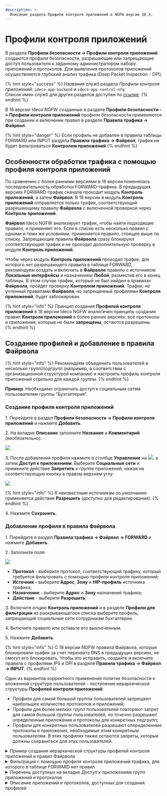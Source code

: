 ```yaml
---
description: >-
  Описание раздела Профили контроля приложений в NGFW версии 18.Х.
---
```


# Профили контроля приложений

В разделе **Профили безопасности -> Профили контроля приложений** создаются профили безопасности, разрешающие или запрещающие доступ пользователя к заданному администратором набору приложений и протоколов. Для выявления протоколов приложений осуществляется глубокий анализ трафика (Deep Packet Inspection - DPI).

{% hint style="success" %}
Названия служб раздела _Профили контроля приложений_: `ideco-app-backend` и `ideco-app-control-nfq`.\
Список имен служб для других разделов доступен по [ссылке](/settings/server-management/terminal/README.md).
{% endhint %}

В 18 версии Ideco NGFW созданные в разделе **Профили безопасности -> Профили контроля приложений** профили безопасности применяются при создании и включении правил в разделе **Правила трафика -> Файрвол**.

{% hint style="danger" %}
Если профиль не добавлен в правила таблицы FORWARD или INPUT раздела **Правила трафика -> Файрвол**, трафик не будет фильтроваться **Контролем приложений**
{% endhint %}

## Особенности обработки трафика с помощью профиля контроля приложений

По сравнению с более ранними версиями в 18 версии поменялась последовательность обработки FORWARD-трафика. В предыдущих версиях FORWARD-трафик сначала проходит модуль **Контроль приложений**, а затем **Файрвол**. В 18 версии в модуль **Контроль приложений** отправляется только трафик, соответствующий разрешающему правилу **Файрвола** с включенной проверкой через **Контроль приложений**.

**Файрвол** Ideco NGFW анализирует трафик, чтобы найти подходящее правило, и применяет его. Если в списке есть несколько правил с одними и теми же условиями, применяется правило, стоящее выше по списку. Запрещающие правила **Файрвола** сразу блокируют соответствующий трафик и не проходит дополнительную проверку в модуле **Контроль приложений**.

Чтобы через модуль **Контроль приложений** проходил трафик, для которого нет разрешающего правила в таблице FORWARD, рекомендуем создать и включить в **Файрволе** правило с источником **Локальные интерфейсы** и назначением **Любой**, разместив его в конец таблицы. В этом случае трафик, который не был найден в правилах **Файрвола**, пройдет проверку **Контролем приложений**. Трафик, не учтенный правилами **Файрвола**, но запрещенный профилями **Контроля приложений**, будет заблокирован.

{% hint style="info" %}
Принцип создания **Профилей контроля приложений** в 18 версии Ideco NGFW аналогичен принципу создания правил **Контроля приложений** в более ранних версиях: все протоколы и приложения, которые не были **запрещены**, остаются разрешены.  
{% endhint %}

## Создание профилей и добавление в правила **Файрвола**

{% hint style="info" %}
Рекомендуем объединить пользователей в несколько групп/подгрупп (например, в соответствии с организационной структурой компании) и настроить профиль контроля приложений отдельно для каждой группы.
{% endhint %}

**Пример**. Необходимо ограничить доступ к социальным сетям пользователям группы "Бухгалтерия".

### Создание профиля контроля приложений

1\. Перейдите в раздел **Профили безопасности -> Профили контроля приложений** и нажмите **Добавить**.

2\. На вкладке **Описание** заполните **Название** и **Комментарий** (необязательно):

![](/.gitbook/assets/application-control6.png)

3\. После добавления профиля нажмите в столбце **Управление** на ![](/.gitbook/assets/icon-edit.png), а затем **Доступ к приложениям**. Выберите **Социальные сети** и примените действие **Запретить** к группе приложений, нажав на соответствующую кнопку в правом верхнем углу:

![](/.gitbook/assets/application-control7.png)

{% hint style="info" %}
К неизвестным источникам по умолчанию применяется действие **Разрешить** (доступно для редактирования).
{% endhint %}

4\. Нажмите **Сохранить**.

### Добавление профиля в правила Файрвола

1\. Перейдите в раздел **Правила трафика -> Файрвол -> FORWARD** и нажмите **Добавить**.

2\. Заполните поля:

![](/.gitbook/assets/application-control8.png)

* **Протокол** - выберите протокол, соответствующий трафику, который требуется фильтровать с помощью профиля контроля приложений;
* **Источник** - выберите **Адрес**, **Зону** и **HIP-профиль** источника трафика;
* **Назначение** - выберите **Адрес** и **Зону** назначения трафика;
* **Действие** - выберите **Разрешить**;

3\. Включите опцию **Контроль приложений** и в разделе **Профили для фильтрации** из раскрывающегося списка выберите профиль, запрещающий социальные сети сотрудникам бухгалтерии.

4\. Включите правило или оставьте его выключенным.

5\. Нажмите **Добавить**.

{% hint style="info" %}
С 18 версии NGFW правила Файрвола, которые блокировали трафик за счет перехвата DNS в предыдущих версиях, не смогут его блокировать. Чтобы это исправить, создайте и включите правила с профилями IPS и DPI в разделе **Правила трафика -> Файрвол -> INPUT**.
{% endhint %}

Один из вариантов корректного применения политик безопасности к вложенной структуре пользователей - построение иерархической структуры **Профилей контроля приложений**: 

* Профили для самой большой группы пользователей запрещают наибольшее количество протоколов и приложений;
* Профили для более мелких групп пользователей повторяют запрет для самой большой группы пользователей, но точечно разрешают определенные приложения и протоколы для конкретных подгрупп;
* Профили для конкретных пользователей разрешают опеределенные протоколы и приложения, необходимые этим конкретным пользователям. В этих профилях также остаются запреты, которые должны сохраниться для этих пользователей.

<details>
<summary> Пример создания иерархической структуры профилей контроля приложений и правил Файрвола</summary>

**Пример**. Необходимо настроить профили контроля приложений в соответствии с требованиями:
* Всем пользователям запрещены компьютерные игры, контент для взрослых, майнинг и криптовалюты;
* Доступ к социальным сетям разрешен только Отделу продвижения;
* Доступ к стриминговым сервисам разрешен только Отделу маркетинга;
* Доступ к музыкальным приложениям разрешен только Федору Федорову из Отдела маркетинга.

В описанном примере Федор Федоров - сотрудник Отдела маркетинга, а Отдел маркетинга - структурное поздразделение Отдела продвижения:

![](/.gitbook/assets/application-control10.png)

1\. Создайте профиль, запрещающий доступ к социальным сетям, стриминговым сервисам, музыкальным приложениям, компьютерным играм, контенту для взрослых, майнингу и криптовалютам. Для этого перейдите в раздел **Профили безопасности -> Профили контроля приложений**, нажмите **Добавить** и введите название профиля:

![](/.gitbook/assets/application-control11.png)

2\. После добавления профиля нажмите в столбце **Управление** на ![](/.gitbook/assets/icon-edit.png), а затем **Доступ к приложениям**. Выберите группы приложений, которые необходимо запретить (перечислены в пункте 1), установите настройку **Запретить** и нажмите **Применить** в правом верхнем углу. После применения действия нажмите **Сохранить** в левом нижнем углу:

![](/.gitbook/assets/application-control12.png)

3\. Создайте профиль для Отдела продвижения, разрешающий доступ к социальным сетям. Для этого клонируйте созданный профиль, нажав на ![](/.gitbook/assets/icon-copy.png) в столбце **Управление**.

4\. Отредактируйте клонированный профиль: поменяйте название (например, на **Для Отдела продвижения**) и настройки доступа к приложениям (разрешите доступ к социальным сетям).

5\. Аналогично создайте профиль для Отдела маркетинга, разрешающий доступ к стриминговым сервисам. Для этого клонируйте профиль **Для Отдела продвижения**, введите название (например, **Для Отдела маркетинга**) и разрешите в нем доступ к стриминговым сервисам.

6\. Создайте профиль для Федора Федорова, разрешающий доступ к музыкальным сервисам. Для этого клонируйте профиль **Для Отдела маркетинга** и установите необходимые настройки.

В итоге должен получиться набор профилей, учитывающий настройки, описанные в примере:

![](/.gitbook/assets/application-control14.png)

Теперь необходимо создать и включить правила в **Файрволе**, чтобы применить настройки для конкретных групп пользователей и установить приоритет прохождения трафика.

7\. Перейдите в раздел **Правила трафика -> Файрвол -> FORWARD** и нажмите **Добавить**.

8\. Заполните поля:

![](/.gitbook/assets/application-control15.png)

* В поле **Адрес** раздела **Источник** выберите группу **Все**;
* Выберите действие **Разрешить**;
* В профилях фильтрации трафика включите опцию **Контроль приложений** и выберите профиль **Запрет приложений**;
* Включите правило.

9\. Нажмите **Добавить**.

10\. Аналогично создайте правила для каждого профиля. При создании правила **Файрвола** укажите соответствующий профилю адрес источника. Например, при создании правила с профилем фильтрации **Для Отдела маркетинга** выберите в поле **Адрес** раздела **Источник** группу **Отдел маркетинга**:

![](/.gitbook/assets/application-control16.png)

11\. Чтобы трафик проходил в соответствии с условиями примера, установите в **Файрволе** следующую последовательность правил:

![](/.gitbook/assets/application-control18.png)

Чем выше в таблице стоит правило, тем выше его приоритет. Разрешающее правило для сотрудника не сработает, если выше в таблице **Файрвола** находится правило, запрещающее трафик для отдела, в котором работает этот сотрудник.

</details>

<details>
<summary>Фильтрация с помощью профиля контроля приложений трафика, для которого в таблице FORWARD нет правил</summary>

Сначала создайте профиль контроля приложений, соответствующий нужным правилам. Для этого:

1\. Перейдите в раздел **Профили безопасности -> Профили контроля приложений** и нажмите **Добавить**.

2\. Введите **Название** профиля и **Комментарий**.

3\. После добавления профиля нажмите в столбце **Управление** на ![](/.gitbook/assets/icon-edit.png), а затем **Доступ к приложениям**. Выберите протоколы или группы протоколов и действия (**Запретить** или **Разрешить**), которые будут к ним применяться.

4\. Нажмите **Сохранить**.

Теперь необходимо создать правило **Файрвола** с созданным профилем контроля приложений. Для этого:

1\. Перейдите в раздел **Правила трафика -> Файрвол -> FORWARD** и нажмите **Добавить**.

2\. Заполните поля:

![](/.gitbook/assets/firewall40.png)

* **Протокол** - выберите **Любой**;
* **Источник**:
  * **Зона источника** - выберите **Локальные интерфейсы**;
  * При необходимости укажите **Адрес** и **HIP-профиль** источника трафика.  
* **Назначение**:
  * **Зона назначения** - выберите **Любой**;
  * При необходимости укажите **Адрес** назначения трафика;
* **Действие** - выберите **Разрешить**.

3\. Включите опцию **Контроль приложений** и из раскрывающегося списка выберите созданный ранее профиль.

4\. Включите правило.

5\. Нажмите **Добавить**.

6\. Поместите правило в конец таблицы **Файрвола**. Если в таблице есть правило, запрещающее все, поместите правило с **Профилем контроля приложений** над ним.

</details>

<details>

<summary>Перечень доступных на вкладке Доступ к приложениям групп приложений и протоколов</summary>

* Стриминговые сервисы

* Веб-ресурсы

* Компьютерные игры

* Видео-контент

* Реклама

* Контент для взрослых

* Передача данных

* Облачные сервисы

* Виртуальные ассистенты

* RPC

* IoT-Scada

* Удаленный доступ

* Обновления ПО

* Сети

* Социальные сети

* Криптовалюты

* Обмен файлами

* Системные

* Базы данных

* VoIP

* VPN

* Кибербезопасность

* Музыка

* Командная работа

* Магазины

* Чаты и мессенджеры

* Почта

* Медиа-контент

* Майнинг

</details>

<details>

<summary>Описание приложений и протоколов, доступных для создания профилей</summary>

**1kxun** \
Китайский видеосервис. На нем представлены различные анимационные фильмы, телевидение, спорт и кино.

**ADS_Analytic_Track** \
Отслеживание и аналитика рекламы (mobile marketing analytics and attribution platform).

**AFP** \
Протокол представительского и прикладного уровней сетевой модели OSI, предоставляющий доступ к файлам в MacOS X.

**AJP** \
Протокол, который может проводить входящие запросы с веб-сервера до сервера приложений.

**AMQP** \
Открытый протокол прикладного уровня для передачи сообщений между компонентами системы.

**ANSI_C1222** \
Протокол прикладного уровня, предназначенный для использования в сетях электросчетчиков Smart Grid.

**AVAST** \
Семейство антивирусных программ, разработанных компанией Avast для операционных систем Windows, MacOS, Android и iOS.

**AVASTSecureDNS** \
Сервис защищенных DNS-серверов от компании Avast.

**AccuWeather** \
Частная американская медиа-компания, предоставляющая коммерческие услуги по прогнозированию погоды по всему миру.

**Activision** \
Американская компания по изданию и разработке компьютерных игр, разработчик Call of Duty.

**AdobeConnect** \
Платформа веб-конференций, которая позволяет пользователям проводить онлайн-встречи, вебинары.

**AliCloud** \
Компания, предоставляющая ресурсы для облачных вычислений, дочерняя компания Alibaba Group.

**Alibaba** \
Китайская публичная компания, работающая в сфере интернет-коммерции, владелец веб-порталов Taobao.com, Tmall, Alibaba.com и ряда других.

**Amazon** \
Американская компания-разработчик платформ электронной коммерции и публично-облачных вычислений.

**AmazonAWS** \
Коммерческое публичное облако, поддерживаемое и развиваемое компанией Amazon.

**AmazonAlexa** \
Облачная голосовая служба Amazon.

**AmazonVideo** \
Cтриминговый сервис компании Amazon.

**AmongUs** \
Многопользовательская компьютерная игра.

**AnyDesk** \
Приложение для удаленного рабочего стола, распространяемое AnyDesk Software GmbH.

**Apple** \
Компания-производитель смартфонов и компьютерной техники.

**ApplePush** \
Cервис, созданный Apple для отправки уведомлений от сторонних приложений на устройства Apple.

**AppleSiri** \
Облачный персональный помощник и вопросно-ответная система компании Apple.

**AppleStore** \
Онлайн-магазин техники Apple и аксесуаров к ней.

**AppleTVPlus** \
Американский стриминговый сервис, принадлежащий и управляемый компанией Apple.

**AppleiCloud** \
Облачное хранилище от компании Apple, которое предоставляет пользователям доступ к их музыке, фотографиям, документам и другим файлам с любого устройства.

**AppleiTunes** \
Медиаплеер для организации и воспроизведения музыки и фильмов, разработанный компанией Apple и бесплатно распространявшийся для платформ MacOS и Windows.

**Armagetron** \
Свободная компьютерная игра для операционных систем Linux, Windows, MacOS, FreeBSD и AmigaOS 4.

**Azure** \
Облачная платформа компании Microsoft. Предоставляет возможность разработки, выполнения приложений и хранения данных на серверах, расположенных в распределенных дата-центрах.

**BACnet** \
Сетевой протокол, применяемый в системах автоматизации зданий и сетях управления.

**BFCP** \
Протокол предназначен для обмена презентациями и демонстрации рабочего стола в рамках видеоконференции.

**BFD** \
Протокол обнаружения двунаправленной пересылки, который используется для обнаружения неисправностей между двумя маршрутизаторами или коммутаторами.

**BGP** \
Протокол динамической маршрутизации.

**BITCOIN** \
Криптовалюта, использующая децентрализованную систему для записи транзакций в блокчейне.

**BJNP** \
Протокол обнаружения служб локальной сети, используемый принтерами и сканерами Canon. Компьютерные системы используют этот протокол для автоматического обнаружения устройств Canon в сети.

**Badoo** \
Приложение для онлайн-знакомств.

**BeckhoffADS** \
Открытый протокол обмена данными ADS на базе TCP/IP для общения с контроллером, разработанный BECKHOFF.

**BitTorrent** \
Пиринговый протокол для кооперативного обмена файлами через интернет.

**Bloomberg** \
Американская компания, информационное агентство, один из двух ведущих американских поставщиков финансовой информации для профессиональных участников финансовых рынков.

**Bluesky** \
Bluesky Socialg представляет собой децентрализованную социальную платформу для микроблогов.

**CAPWAP** \
Cетевой протокол с возможностью взаимодействия, который позволяет центральному контроллеру доступа к беспроводной локальной сети управлять набором беспроводных оконечных точек.

**CHECKMK** \
Протокол используется для мониторинга серверных и контейнерных систем в ИТ-инфраструктуре.

**CIP** \
Информационно-управляющий протокол, который обеспечивает обмен сообщениями ввода/вывода в реальном времени и прямой обмен информационными сообщениями.

**CNN** \
Американский круглосуточный кабельный телеканал новостей.

**COAP** \
Протокол для взаимодействия простых устройств, например, датчиков малой мощности, выключателей, клапанов, которые управляются или контролируются удаленно через интернет.

**CPHA** \
Алгоритм хеширования, который может использоваться для безопасного хранения паролей в PTC.

**Cachefly** \
Поставщик сети доставки контента.

**Cassandra** \
Распределенная система управления базами данных, относящаяся к классу NoSQL-систем и рассчитанная на создание масштабируемых хранилищ данных, представленных в виде хеша.

**Ceph** \
Свободная программная объектная сеть хранения, обеспечивающая как файловый, так и блочный интерфейсы доступа.
**CiscoSkinny** \
Корпоративный (проприетарный) VoIP-протокол для управления взаимодействием между оконечными телефонными устройствами и сервером телефонной системы (IP-АТС).

**CiscoVPN** \
Протокол VPN, разработанный компанией Cisco Systems.

**Citrix** \
Программа, предоставляющая доступ к приложениям и рабочим столам с удаленного клиентского устройства с помощью ресурсов Citrix Virtual Apps and Desktops и Citrix DaaS.

**Cloudflare** \
Американская компания, предоставляющая услуги CDN, защиту от DDoS-атак, безопасный доступ к ресурсам и серверы DNS.

**CloudflareWarp** \
Бесплатный VPN от CloudFlare, который проксирует все сетевые запросы в системе (включая обновления Windows и др. ПО, трафик многопользовательских игр, торренты).

**CoD_Mobile** \
Бесплатный шутер для устройств iOS и Android.

**Controller_Area_Network** \
Стандарт протокола связи, используемый для обмена данными между устройствами в автомобильной промышленности и других промышленных приложениях.

**Corba** \
Технологический стандарт написания распределенных приложений, продвигаемый консорциумом OMG, и соответствующая ему информационная технология.

**Crashlytics** \
Инструмент отчетности о сбоях, который помогает выявлять ошибки.

**Crossfire** \
Южнокорейский тактический сетевой шутер от первого лица, разработанный компанией SmileGate.

**CryNetwork** \
Составной модуль для создания многопользовательских игр.

**Cybersec** \
Компании сферы кибербезопасности: checkpoint.com norton.com, kaspersky.com, fortinet.com.

**DCERPC** \
Система удаленного вызова процедур, разработанная для Distributed Computing Environment.

**DHCP** \
Протокол, позволяющий сетевым устройствам автоматически получать IP-адрес и другие параметры, необходимые для работы в сети.

**DHCPV6** \
Протокол динамического конфигурирования хостов для межсетевого протокола версии 6.

**DLEP** \
Протокол маршрутизации с учетом радиосвязи (RAR).

**DNP3** \
Протокол передачи данных, используемый для связи между компонентами АСУ ТП.

**DNS** \
Протокол, используемый для получения IP адреса хоста по его доменному имени.

**DNScrypt** \
Протокол шифрования DNS-трафика.

**DRDA** \
Набор протоколов, обеспечивающих возможность связи между программами и системами баз данных на разных платформах и позволяющих распределять реляционные данные по нескольким платформам.

**DTLS** \
Протокол передачи данных, обеспечивающий защищенность соединений для протоколов, использующих датаграммы.

**Dailymotion** \
Французский видеохостинг.

**DataSaver** \
Функция для Chrome, которая позволяет значительно сократить использование мобильных данных.

**Dazn** \
Спортивный стриминговый сервис.

**Deezer** \
Французский интернет-сервис потоковой передачи музыки.

**Diameter** \
Cеансовый протокол, созданный, отчасти, для преодоления некоторых ограничений протокола RADIUS.

**DirecTV** \
Компания прямого теле-радиовещания в США, сигналы цифрового спутникового телевидения и радио передаются на территорию США и Латинской Америки.

**Discord** \
Кроссплатформенная проприетарная система мгновенного обмена сообщениями с поддержкой VoIP и видеоконференций, предназначенная для использования различными сообществами по интересам.

**DisneyPlus** \
Американский сервис потокового вещания типа OTT на основе подписки.

**DoH_DoT** \
Протокол защиты DNS-трафика (запросов и ответов) от перехвата и подмены. В том числе включает в себя обычные DNS-запросы адресов DoT/DoH-серверов.

**Dofus** \
Массовая многопользовательская ролевая онлайн-игра (MMORPG), использующая Flash-графику и фэнтезийный сеттинг.

**Dota2** \
Многопользовательская командная компьютерная игра в жанре MOBA, разработанная и изданная корпорацией Valve.

**Dropbox** \
Файловый хостинг компании Dropbox Inc., включающий персональное облачное хранилище, синхронизацию файлов и программу-клиент.

**EAQ** \
Entitade Aferidora da Qualidade de Banda Larga - эксцентричный протокол VoIP/конференц-связи, который редко встречается в реальной жизни.

**EGP** \
Устаревший протокол обмена информации между маршрутизаторами нескольких автономных систем.

**ETHEREUM** \
Криптовалюта и платформа для создания децентрализованных онлайн-сервисов на базе блокчейна.

**Edgecast** \
Децентрализованное приложение для потоковой передачи видео, построенное на собственной технологии блокчейн THETA со смарт-контрактами.

**Elasticsearch** \
Тиражируемая программная поисковая система.

**ElectronicArts** \
Американская публичная транснациональная корпорация, занимающаяся распространением и изданием компьютерных игр (FIFA, Battlefield).

**EpicGames** \
Американская компания, занимающаяся разработкой компьютерных игр и программного обеспечения, в частности - Fortnite.

**Ether-S-Bus** \
Промышленный протокол управления, используемый компанией SAIA Burgess.

**EtherSIO** \
Протокол используется для передачи данных между программируемыми логическими контроллерами и удаленными устройствами ввода/вывода производства компании Saia-Burgess Controls Ltd.
**EthernetGlobalData** \
Протокол связи, разработанный GE Fanuc Automation для обмена данными в реальном времени между устройствами автоматизации и системами управления с использованием стандартной технологии Ethernet.

**EthernetIP** \
Промышленный сетевой стандарт, который поддерживает неявный обмен сообщениями (обмен сообщениями ввода/вывода в реальном времени), явный обмен (обмен сообщениями) или оба и использует широко распространенные коммерческие чипы связи Ethernet и физические носители.

**FINS** \
Открытый протокол связи поддерживаемый большинством контроллеров и сетей разработки компании Omron.

**FIX** \
Протокол передачи данных, являющийся международным стандартом для обмена данными между участниками биржевых торгов в режиме реального времени.

**FLUTE** \
Доставка файлов по однонаправленному транспорту.

**FTPS** \
Расширение широко используемого протокола передачи файлов FTP, которое добавляет поддержку для криптографических протоколов уровней транспортной безопасности и защищенных сокетов.

**FTP_CONTROL** \
Протокол, предназначенный для передачи файлов в компьютерных сетях.

**FTP_DATA** \
Протокол доступа, предназначенный для удаленной передачи файлов в компьютерных сетях.

**Facebook** \
Крупнейшая социальная сеть в мире, которой владеет компания Meta Platforms.

**FacebookMessenger** \
Приложение для обмена мгновенными сообщениями и видео, созданное Meta.

**FacebookVoip** \
Голосовые и видеозвонки в FaceBook.

**FastCGI** \
Клиент-серверный протокол взаимодействия веб-сервера и приложения, дальнейшее развитие технологии CGI.

**FbookReelStory** \
Короткие видеоролики на Facebook.

**FortiClient** \
Комплексное решение безопасности, предназначенное для защиты компьютеров и ноутбуков. Также имеет версии для планшетов и мобильных устройств под управлением Android и Apple iOS.

**Fuze** \
Файловая система в пользовательском пространстве для Unix-подобных операционных систем, позволяющая непривилегированным пользователям создавать собственные файловые системы без редактирования кода ядра.

**GRE** \
Протокол туннелирования сетевых пакетов, разработанный компанией Cisco Systems.

**GTP** \
Протокол туннелирования GPRS.

**GTP_C** \
Группа протоколов соединения на основе IP, используемая в сетях GSM, UMTS и LTE.

**GTP_PRIME** \
Группа протоколов связи на основе IP, используемых для передачи услуг пакетной радиосвязи общего пользования (GPRS) в сетях GSM, UMTS, LTE.

**GTP_U** \
Протокол используется для транспортировки пользовательских данных между пакетной сетью и радиосетью.

**GaijinEntertainment** \
Частная компания, разработчик и издатель компьютерных игр, в частности - War Thunder.

**GeForceNow** \
Облачный игровой сервис компании Nvidia.

**Gearman** \
Платформа приложений с открытым исходным кодом, предназначенная для распределения соответствующих компьютерных задач на несколько компьютеров.

**GenshinImpact** \
Компьютерная игра в жанре action-adventure с открытым миром и элементами RPG, разработанная китайской компанией miHoYo Limited.

**Git** \
Распределенная система управления версиями.

**GitHub** \
Крупнейший веб-сервис для хостинга IT-проектов и их совместной разработки.

**GitLab** \
Веб-инструмент жизненного цикла DevOps с открытым исходным кодом, представляющий систему управления репозиториями кода для Git с собственной вики, системой отслеживания ошибок, CI/CD пайплайном и другими функциями.

**GMail** \
Бесплатная почтовая служба от компании Google. Предоставляет доступ к почтовым ящикам через веб-интерфейс и по протоколам POP3, SMTP и IMAP, а также в приложении Gmail на Android.

**Gnutella** \
Протокол для распределенного обмена файлами, в основном, музыкальными.

**GoTo** \
Американская компания, предоставляющая услуги телефонных систем для бизнеса, контакт-центров и продукты для ИТ-поддержки.

**Google** \
Американская технологическая компания, которая специализируется на поисковых технологиях, искусственном интеллекте, онлайн-рекламе, программном обеспечении, бытовой электронике.

**GoogleCall** \
Аудио- и видеозвонки, совершаемые с помощью (любых) приложений Google (например, Google Meet).

**GoogleChat** \
Коммуникационный сервис, разработанный компанией Google.

**GoogleClassroom** \
Облачная платформа для организации образовательного процесса.

**GoogleCloud** \
Предоставляемый компанией Google набор облачных служб, которые выполняются на той же самой инфраструктуре, которую Google использует для своих продуктов, предназначенных для конечных потребителей.

**GoogleDocs** \
Текстовый онлайн-процессор, входящий в состав бесплатного веб-пакета редакторов GoogleDocs.

**GoogleDrive** \
Сервис хранения, редактирования и синхронизации файлов, разработанный компанией Google. Его функции включают хранение файлов в интернете, общий доступ к ним и совместное редактирование.

**GoogleMaps** \
Набор приложений, построенных на основе бесплатного картографического сервиса и технологии, предоставляемых компанией Google.

**GoogleMeet** \
Сервис видео-телефонной связи и видеоконференций, разработанный компанией Google.

**GoogleServices** \
Набор приложений и API, которые реализуют дополнительные возможности на устройствах Android. Сервисы Google для мобильных устройств включают основные приложения: Google Play, Gmail, Google Map, YouTube и Chrome.

**Guildwars** \
Фэнтезийная массовая многопользовательская ролевая онлайн-игра, разработанная компанией ArenaNet и выпущенная компанией NCsoft в 2005 году.

**H323** \
Набор стандартов для передачи мультимедиа-данных по сетям с пакетной передачей.

**HAProxy** \
Программное обеспечение для балансировки нагрузки для TCP и HTTP-приложений посредством распределения входящих запросов на несколько обслуживающих серверов.

**HART-IP** \
Адресуемый по магистрали удаленный преобразователь по IP, в основном используется для обмена данными в качестве стандартного глобального протокола между интеллектуальными устройствами и системой управления и некоторой интеллектуальной системой.

**HBO** \
Американский телеканал, принадлежащий компании WarnerMedia.

**HL7** \
Стандарт обмена, управления и интеграции электронной медицинской информации.

**HP_VIRTGRP** \
Протокол HP Virtual Machine Group Management - часть пакета виртуализации, используемого в серверных средах HP.

**HSRP** \
Протокол маршрутизации семейства FHRP (англ. First-hop redundancy protocols), разработанный компанией Cisco и стандартизованный в RFC 2281.

**HTTP** \
Протокол для получения с серверов гипертекстовых документов в формате HTML.

**HTTP2** \
Вторая крупная версия сетевого протокола HTTP, используемая для доступа к World Wide Web.

**HTTP_Connect** \
Метод HTTP, который запускает двустороннюю связь с запрошенным ресурсом. Метод можно использовать для открытия туннеля.

**HTTP_Proxy** \
Тип прокси-сервера, который действует как сервер-посредник между клиентом и веб-сервером.

**HalfLife2** \
Компьютерная игра, научно-фантастический шутер от первого лица.

**Heroes_of_the_Storm** \
Онлайн-игра, разработанная Blizzard Entertainment для Microsoft Windows и MacOS.

**HiSLIP** \
Коммуникационный протокол для измерительного и тестового оборудования с использованием технологии VISA.

**HotspotShield** \
Условно-бесплатное программное обеспечение для организации виртуальной частной сети, обеспечивающей безопасную передачу данных по шифрованному соединению, защищенному от прослушивания.

**Huawei** \
Трафик устройств Huawei.

**HuaweiCloud** \
Мобильное облако Huawei.

**Hulu** \
Cтриминговый сервис по подписке, принадлежащий The Walt Disney Company.

**IAX** \
Протокол обмена VoIP-данными между IP-АТС Asterisk и другим аналогичным софтсвичом или VoIP-телефоном.

**ICMP** \
Протокол третьего уровня модели OSI, который используется для диагностики проблем со связностью в сети.

**ICMPV6** \
Протокол управляющих сообщений для межсетевого протокола версии 6.

**IEC60870** \
Набор протоколов для контроля и управления с использованием постоянного соединения.

**IEC62056** \
Набор стандартов Международной электротехнической комиссии для обмена данными учета электроэнергии.

**IEEE-C37118** \
Потоковый протокол для обмена и передачи данных синхрофазоров (или PMU), которые фиксируют устойчивое состояние или динамический отклик энергосистемы. Обеспечивает высокоскоростную передачу большого количества данных в режиме реального времени.

**IFLIX** \
Малайзийский бесплатный видеосервис.

**IGMP** \
Протокол управления групповой передачей данных в сетях, основанных на протоколе IP. Используется маршрутизаторами и IP-узлами для организации сетевых устройств в группы.

**IMAP** \
Протокол для доступа к электронной почте.

**IMAPS** \
Протокол для осуществления доступа к электронной почте, включающий в себя обязательное шифрование.

**IMO** \
Веб-сервис и кроссплатформенное приложение для мгновенного обмена сообщениями и VoIP-звонков.

**IPP** \
Протокол, используемый для передачи документов на печать.

**IPSec** \
Набор протоколов для обеспечения защиты данных, передаваемых по межсетевому протоколу IP.

**IP_PIM** \
Семейство многоадресных протоколов маршрутизации для IP сетей, созданное для решения проблем групповой маршрутизации.

**IP_in_IP** \
Протокол IP-туннелирования, который инкапсулирует один IP-пакет в другой IP-пакет.

**IRC** \
Протокол прикладного уровня для обмена сообщениями в режиме реального времени.

**ISO9506-1-MMS** \
Протокол передачи данных реального времени и команд диспетчерского управления между сетевыми устройствами и/или программными приложениями.

**IceCast** \
Протокол для организации потокового цифрового аудиовещания и видеовещания.

**Instagram** \
Американская социальная сеть для обмена фотографиями и видео.

**JRMI** \
Протокол удаленного вызова методов Java.

**JSON-RPC** \
Протокол удаленного вызова процедур, использующий JSON для кодирования сообщений.

**Jabber** \
Протокол, основанный на XML, свободный для использования протокол для мгновенного обмена сообщениями и информацией о присутствии в режиме, близком к режиму реального времени.

**KCP** \
Протокол связи, который максимально использует полосу пропускания для надежной связи с низкой задержкой.

**KNXnet_IP** \
Протокол автоматизации зданий, который обеспечивает обмен данными и управляющей информацией через IP-сети, расширяя стандарт KNX для автоматизации дома и зданий.

**Kafka** \
Распределенный программный брокер сообщений с открытым исходным кодом.

**KakaoTalk** \
Бесплатное мобильное приложение для мгновенного обмена сообщениями для смартфонов.

**KakaoTalk_Voice** \
Популярный в Южной Корее мессенджер, который поддерживает мгновенную передачу сообщений, позволяет отправлять файлы, а также совершать аудиозвонки и видеозвонки.

**Kerberos** \
Протокол аутентификации, который предлагает механизм взаимной аутентификации клиента и сервера перед установлением связи между ними.

**Kismet** \
Сетевой детектор, анализатор пакетов и система обнаружения вторжений для беспроводных локальных сетей стандарта 802.11.

**LDAP** \
Протокол для доступа к службе каталогов X.500.

**LDP** \
Протокол маршрутизации, используемый для установления и поддержания путей с коммутацией меток в сети с многопротокольной коммутацией меток (MPLS).

**LISP** \
Протокол маршрутизации, построенный на идее разделения топологического расположения точки присоединения к сети и идентификации узла.

**LLMNR** \
Протокол, основанный на формате пакета данных DNS, который позволяет компьютерам выполнять разрешение имен хостов в локальной сети.

**LastFM** \
Сервис для прослушивания музыки онлайн.

**Likee** \
Социальная сеть, пользователи которой могут создавать и распространять короткие музыкальные видео.

**Line** \
Приложение для смартфонов и ПК, средство моментального обмена сообщениями.

**LineCall** \
Система звонков/видеоконференций, используемая в популярном мобильном приложении для обмена сообщениями LINE.

**Linkedin** \
Американская социальная сеть для поиска и установления деловых контактов.

**Livestream** \
Платная стриминговая платформа, которая позволяет клиентам загружать живое видео со своих мобильных устройств и компьютерных камер через интернет.

**LoLWildRift** \
League of Legends: Wild Rift — мобильная игра в жанре MOBA.

**LotusNotes** \
Программный продукт, платформа для автоматизации совместной деятельности рабочих групп, содержащий в себе средства электронной почты, персональных и групповых электронных календарей, службы мгновенных сообщений и среду исполнения приложений делового взаимодействия.

**MDNS** \
Многоадресный протокол DNS, используемый для преобразования имени хостов в IP-адреса в небольших сетях, не включающих локальный сервер имен.

**MGCP** \
Протокол управления медиашлюзами.

**MPEG_TS** \
Протокол для передачи аудиоданных и видеоданных, описанных в MPEG2.

**MQTT** \
Упрощенный сетевой протокол, работающий поверх, ориентированный на обмен сообщениями между устройствами по принципу "издатель - подписчик".

**MS-RPCH** \
Microsoft RPC-over-HTTP (RPC через HTTP) позволяет клиентам RPC подключаться через интернет к программам сервера RPC и выполнять удаленные вызовы процедур.

**MS_OneDrive** \
Облачное хранилище компании Microsoft. Является частью спектра онлайновых услуг Windows Live.

**MapleStory** \
Бесплатная многопользовательская ролевая онлайн-игра, разработанная южнокорейской компанией Wizet.

**Mastodon** \
Бесплатное программное обеспечение с открытым исходным кодом для запуска самостоятельных служб социальных сетей. Он имеет функции микроблогов, аналогичные Twitter.

**Megaco** \
Протокол для управления функциями шлюза на границе пакетной сети.

**Memcached** \
Протокол кэширования, используемый для ускорения динамических веб-приложений путем кэширования данных в памяти.

**MerakiCloud** \
Сервис компании Cisco, предоставляющий доступ к облачным технологиям.

**Microsoft** \
Американская корпорация-разработчик в сфере проприетарного программного обеспечения для различного рода вычислительной техники: персональных компьютеров, игровых приставок, КПК, мобильных телефонов и прочего.

**Microsoft365** \
Набор веб-сервисов на основе платформы Microsoft Office, электронная почта, функции для общения и управления документами, которые распространяются на основе подписки по схеме программное обеспечение как услуга.

**Mining** \
Протоколы, использующиеся программами-майнерами.

**Modbus** \
Протокол, основанный на архитектуре ведущий - ведомый, применяется в промышленности для организации связи между электронными устройствами.

**Monero** \
Криптовалюта на основе протокола CryptoNote, ориентированная на повышенную конфиденциальность транзакций.

**MongoDB** \
Протокол, используемый для взаимодействия клиентов и серверов MongoDB.

**MpegDash** \
Протокол потоковой передачи данных, предоставляющий возможность доставки потокового мультимедиа-контента через интернет по протоколу HTTP.

**MsSQL-TDS** \
Протокол прикладного уровня, используемый для передачи данных между сервером базы данных и клиентом.

**Mullvad** \
Сервис по поставке услуг виртуальной частной сети (VPN) с открытым исходным кодом, работает с использованием протоколов WireGuard и OpenVPN.

**Mumble** \
Свободное кроссплатформенное VoIP-приложение с открытым кодом, включающее особую технологию «позиционирования звука», как основную отличительную особенность.

**Munin** \
Бесплатное программное приложение для мониторинга компьютерных систем, сети и инфраструктуры с открытым исходным кодом.

**MySQL** \
Протокол, используемый для взаимодействия клиентов и серверов MySQL.

**NAT-PMP** \
Сетевой протокол для автоматической установки параметров преобразования сетевых адресов и конфигураций переадресации портов без участия пользователя.

**NFS** \
Протокол сетевого доступа к файловым системам.

**NOE** \
New Office Environment - протокол VoIP, используемый совместимыми телефонными системами Alcatel-Lucent.

**NTP** \
Протокол для синхронизации внутренних часов компьютера.

**Nats** \
Система обмена сообщениями с открытым исходным кодом.

**NestLogSink** \
Система логирования для домашней системы пожарной безопасности от Google.

**NetBIOS** \
Протокол, используемый для обнаружения компьютеров в сети.

**NetEaseGames** \
Трафик различных игр NetEase.

**NetFlow** \
Протокол, предназначенный для учета сетевого трафика, разработанный компанией Cisco Systems.

**Netflix** \
Cтриминговый сервис фильмов и сериалов.

**Nintendo** \
Японская компания, специализирующаяся на создании видеоигр и игровых систем.

**NoMachine** \
Проект итальянской компании Medialogic S.p.A. для дистанционной работы.

**Ntop** \
Программное обеспечение, которое исследует компьютерную сеть.

**Nvidia** \
Американская технологическая компания, разработчик графических процессоров и систем на чипе (SoC).

**OCS** \
Спецификация программных интерфейсов класса REST для интеграции социальных интернет-коммуникаций в среды рабочего стола.

**OCSP** \
Протокол, используемый для получения статуса отзыва цифрового сертификата X.509.

**OICQ** \
Распространенный в Китае сервис мгновенного обмена сообщениями.

**OPC-UA** \
Программный интерфейс для промышленного протокола связи и модели данных. Используется для связи между конечными устройствами различных производителей по принципу клиент/сервер.

**OSPF** \
Протокол динамической маршрутизации, основанный на технологии отслеживания состояния канала.

**Ookla** \
Американская компания, которая владеет сервисом по измерению скорости интернета Speedtest.

**OpenDNS** \
Протокол, предоставляющий общедоступные DNS-серверы.

**OpenFlow** \
Протокол управления процессом обработки данных, передающихся по сети маршрутизаторами и коммутаторами.

**OpenVPN** \
Протокол VPN c открытым исходным кодом.

**OperaVPN** \
VPN-клиент, встроенный в браузер Opera.

**Oracle** \
Американская компания, специализируется на выпуске систем управления базами данных, связующего программного обеспечения, бизнес-приложений.

**Outlook** \
Персональный информационный менеджер с функциями почтового клиента, входящий в пакет офисных программ Microsoft Office.

**PFCP** \
Протокол, используемый для связи между функциями управления (CP) и пользователя (UP) в сетях 4G и 5G.

**PGM** \
Протокол надежной многоадресной передачи данных.

**POP3** \
Протокол, используемый клиентами электронной почты для получения почты с удаленного сервера по TСP.

**POPS** \
Протокол, используемый клиентами электронной почты для получения почты с удаленного сервера по TCP, включающий в себя обязательное шифрование.

**PPTP** \
Туннельный протокол типа точка-точка, позволяющий компьютеру устанавливать защищенное соединение с сервером за счет создания специального туннеля в стандартной, незащищенной сети.

**PROFINET_IO** \
Протокол для связи реального времени (RT) и изохронного реального времени (IRT) с децентрализованной периферией.

**PTPv2** \
Протокол синхронизации для промышленных сетей.

**Pandora** \
Тип цифровой криптовалюты.

**Pastebin** \
Веб-приложение, которое позволяет загружать отрывки текста, обычно фрагменты исходного кода, для возможности просмотра окружающими.

**PathofExile** \
Бесплатная онлайн-ролевая игра в жанре экшн.

**Pinterest** \
Социальный интернет-сервис, фотохостинг, позволяющий пользователям добавлять в режиме онлайн-изображения.

**PlayStore** \
Онлайн-магазин приложений для Android.

**Playstation** \
Игровая приставка пятого поколения, разработанная компанией Sony Computer Entertainment.

**Pluralsight** \
Платформа для онлайн-обучения.

**PostgreSQL** \
Протокол, используемый для взаимодействия клиентов и серверов PostgreSQL.

**PrivateInternetAccess** \
Персональная служба VPN.

**Protobuf** \
Протокол сериализации (передачи) структурированных данных, предложенный Google как эффективная бинарная альтернатива текстовому формату XML.

**ProtonVPN** \
Сервис по поставке услуг виртуальной частной сети (VPN), управляемый швейцарской компанией Proton AG.

**Psiphon** \
Бесплатный инструмент для обхода цензуры в интернете с открытым исходным кодом, в котором используется сочетание технологий защищенной связи и обфускации.

**QQ** \
Протокол мгновенного обмена сообщениями.

**QUIC** \
Экспериментальный интернет-протокол, позволяющий мультиплексировать несколько потоков данных между двумя компьютерами. Протокол работает поверх протокола UDP и содержит возможности шифрования, эквивалентные TLS и SSL.

**RADIUS** \
Протокол удаленной аутентификации пользователей, представляет собой ключевой элемент в обеспечении безопасности и управлении доступом в сетях.

**RDP** \
Протокол удаленного рабочего стола.

**RESP** \
Двоичный протокол, в котором используются управляющие последовательности, закодированные в стандартном ASCII.

**RMCP** \
Протокол многоадресной передачи с ретрансляцией для предоставления услуг сквозной многоадресной передачи данных по сетям на базе IP-протокола.

**RSH** \
Протокол, позволяющий подключаться удаленно к устройству и выполнять на нем команды.

**RSYNC** \
Утилита для удаленной синхронизации и копирования файлов.

**RTCP** \
Протокол управления передачей в реальном времени.

**RTMP** \
Проприетарный протокол потоковой передачи данных, в основном используемый для передачи потокового видео и аудиопотоков с веб-камер через интернет.

**RTP** \
Протокол, используемый при передаче трафика реального времени.

**RTPS** \
Real Time Streaming Protocol - потоковый протокол реального времени - позволяет управлять вещанием: выполнять несколько команд, такие как "старт", "стоп", "переход на определенное время".

**RTSP** \
Протокол реального времени, предназначенный для использования в системах, работающих с мультимедийными данными. Позволяет удаленно управлять потоком данных с сервера.

**RX** \
Клиент-серверный RPC-протокол, расширенная и объединенная версия старых протоколов R и RFTP.

**Radmin** \
Условно бесплатная программа удаленного администрирования ПК для платформы Windows, которая позволяет полноценно работать на нескольких удаленных компьютерах с помощью графического интерфейса.

**Raft** \
Компьютерная игра в жанре симулятор выживания в открытом мире, разработанная шведской компанией Redbeet Interactive и изданная Axolot Games.

**RakNet** \
Кроссплатформенный сетевой сервис, разработанный Oculus VR для использования в игровой индустрии.

**Reddit** \
Сайт, сочетающий черты социальной сети и форума, где зарегистрированные пользователи могут размещать ссылки на понравившуюся информацию в интернете и обсуждать ее.

**RiotGames** \
Американская компания, разработчик видеоигр, издатель и организатор киберспортивных турниров (League of Legends).

**RipeAtlas** \
Протокол зонда RIPE Atlas используется для крупнейшей в мире активной сети измерения Интернета.

**Roblox** \
Игровая онлайн-платформа и система создания игр, позволяющая любому пользователю создавать свои собственные и играть в созданные другими игры.

**Roughtime** \
Протокол с криптографической защитой на базе UDP, который используется для синхронизации времени серверов.

**S7Comm** \
Собственный протокол Siemens, который позволяет взаимодействовать с программируемыми логическими контроллерами (ПЛК) семейства Siemens S7-300/400.

**S7CommPlus** \
Собственный протокол Siemens, который позволяет взаимодействовать с программируемыми логическими контроллерами (ПЛК) семейства Siemens S7-300/400. Сложнее протокола S7Comm и использует двухбайтовое поле под названием ID сессии для защиты от атак воспроизведения.

**SAP** \
Протокол позволяет сетевым устройствам постоянно корректировать данные о том, какие сервисные услуги имеются сейчас в сети.

**SCTP** \
Протокол управления потоком передачи с установлением соединения, как TCP, но передающий данные сообщениями, как UDP.

**SD-RTN** \
Software Defined Real-time Network - собственный протокол компании Agora, предназначен для потоковой передачи данных с низкой задержкой.

**SIP** \
Протокол передачи данных, описывающий способ установления и завершения пользовательского сеанса связи, включающего обмен мультимедийным содержимым (IP-телефония, видео- и аудиоконференции, мгновенные сообщения, онлайн-игры).

**SMBv1** \
Протокол для общего доступа к файлам, который позволяет приложениям компьютера читать и записывать файлы, а также запрашивать службы серверных программ в компьютерной сети.

**SMBv23** \
Протокол для общего доступа к файлам, который позволяет приложениям компьютера читать и записывать файлы, а также запрашивать службы серверных программ в компьютерной сети.

**SMPP** \
Протокол одноранговой передачи коротких сообщений.

**SMTP** \
Протокол, предназначенный для передачи электронной почты.

**SMTPS** \
Протокол для передачи электронной почты, включающий в себя обязательное шифрование.

**SNMP** \
Протокол для управления устройствами в IP-сетях.

**SOAP** \
Протокол обмена структурированными сообщениями в распределенной вычислительной среде.

**SOCKS** \
Протокол сеансового уровня модели OSI, который позволяет пересылать пакеты от клиента к серверу через прокси-сервер прозрачно (незаметно для них) и таким образом использовать сервисы за межсетевыми экранами (файрволами).

**SOMEIP** \
Автомобильное программное обеспечение, которое может использоваться для передачи управляющих сообщений.

**SRTP** \
Определяет профиль протокола RTP и предназначен для шифрования, установления подлинности сообщения, целостности, защиты от подмены данных RTP в однонаправленных и multicast-передачах медиа и приложениях.

**SSDP** \
Протокол, служащий для объявления и обнаружения сетевых сервисов.

**SSH** \
Протокол, позволяющий производить удаленное управление операционной системой и туннелирование TCP-соединений.

**STOMP** \
Simple Text Oriented Messaging Protocol, протокол обмена сообщениями.

**STUN** \
Протокол, который позволяет клиенту, находящемуся за сервером трансляции адресов (или за несколькими такими серверами), определить свой внешний IP-адрес, способ трансляции адреса и порта во внешней сети, связанный с определенным внутренним номером порта.

**Salesforce** \
Американская компания, разработчик одноименной CRM-системы, предоставляемой по модели SaaS.

**Service_Location_Protocol** \
Протокол обнаружения сервисов, который позволяет компьютерам и иным устройствам находить сервисы в локальной сети без предварительной конфигурации.

**Showtime** \
Американский кабельный телевизионный канал.

**Signal** \
Криптографический протокол, созданный для обеспечения сквозного шифрования голосовых вызовов, видеозвонков и мгновенных сообщений.

**SignalVoip** \
Протокол голосовой связи в мессенджере Signal.

**Sina** \
Китайская интернет-компания, владеет аналогом Twitter - сервисом Sina Weibo.

**SinaWeibo** \
Китайский сервис микроблогов, запущенный компанией Sina Corp.

**SiriusXMRadio** \
Американская радиовещательная компания в сфере спутникового радио и онлайн-радио.

**Skype_Teams** \
Сервис Microsoft, предназначенный для командной работы и обмена информацией между участниками проекта или команды.

**Skype_TeamsCall** \
Бесплатное проприетарное программное обеспечение с закрытым кодом, обеспечивающее видеосвязь через интернет. Опционально использует технологии пиринговых сетей, а также платные услуги для звонков на мобильные и стационарные телефоны.

**Slack** \
Корпоративный мессенджер.

**Snapchat** \
Мобильное приложение обмена сообщениями с прикрепленными фото и видео.

**SnapchatCall** \
Протокол голосовой передачи, основанный на VoIP, в мессенджере Snapchat.

**Softether** \
Бесплатное кроссплатформенное многопротокольное программное обеспечение VPN-клиента и VPN-сервера с открытым исходным кодом.

**SoundCloud** \
Онлайн-платформа для распространения оцифрованной звуковой информации (например, музыкальных произведений).

**Source_Engine** \
Игровой сервис, разработанный Valve Corporation для собственного использования и лицензирования другими разработчиками.

**Spotify** \
Стриминговый сервис, позволяющий легально прослушивать музыкальные композиции, аудиокниги и подкасты, не скачивая их на устройство.

**StarCraft** \
Серия компьютерных игр в жанре стратегии в реальном времени, разработанная компанией Blizzard Entertainment.

**Steam** \
Онлайн-сервис цифрового распространения компьютерных игр и программ.

**SteamDatagramRelay** \
Закрытая виртуальная игровая сеть Valve. Используя функции API, позволяет перенести игровой трафик на сетевые магистрали Valve.

**Syncthing** \
Приложение, позволяющее синхронизировать файлы между несколькими устройствами.

**Syslog** \
Протокол отправки и регистрации сообщений о происходящих в системе событиях.

**TES_Online** \
The Elder Scrolls Online — это MMORPG, действие которой разворачивается в фэнтезийном мире Тамриэля.

**TFTP** \
Простой протокол передачи файлов, как правило, используется при загрузке бездисковых систем.

**TINC** \
Открытый, самомаршрутизирующийся сетевой протокол и программная реализация, используемая для сжатых и зашифрованных виртуальных частных сетей.

**TLS** \
Протокол защиты транспортного уровня.

**TPLINK_SHP** \
Протокол TP-Link Smart Home Protocol используется для подключения устройств "Умного дома" с помощью приложения-компаньона.

**Tailscale** \
VPN-сервис, который работает поверх WireGuard и позволяет получить доступ к контроллеру даже, если у вас нет своего VPN-сервера.

**TargusDataspeed** \
Проприетарный протокол, используемый для тестирования пропускной способности. Был разработан компанией TARGUSinfo.

**TeamSpeak** \
Компьютерная программа, предназначенная для голосового общения в сети посредством технологии VoIP.

**TeamViewer** \
Программное обеспечение для удаленного доступа, удаленного управления и удаленного обслуживания компьютеров и других конечных устройств.

**Teams** \
Корпоративная платформа, объединяющая в рабочем пространстве чат, встречи, заметки и вложения.

**Telegram** \
Кроссплатформенная система мгновенного обмена сообщениями с функциями обмена текстовыми, голосовыми и видеосообщениями, а также стикерами, фотографиями и файлами многих форматов.

**TelegramVoip** \
Голосовые и видеозвонки в мессенджере Telegram.

**Telnet** \
Протокол для реализации текстового терминального интерфейса по сети.

**Tencent** \
Китайский конгломерат, создавший китайский клон ICQ, собственную валюту, отдельную соцсеть, множество игр, торговую площадку и WeChat.

**TencentGames** \
Подразделение Tencent Interactive Entertainment, выпускающее видеоигры, разработчик PUPG MOBILE.

**TencentVideo** \
Китайская стриминговая платформа, принадлежащая Tencent.

**Teredo** \
Cетевой протокол, предназначенный для передачи IPv6-пакетов через сети IPv4, в частности, через устройства, работающие по технологии NAT, путем их инкапсуляции в UDP-дейтаграммы.

**TeslaServices** \
Портал с сервисной и диагностической информацией для компаний и частных лиц, занимающихся профессиональным обслуживанием и ремонтом автомобилей Tesla.

**Threads** \
Онлайн-сервис социальных сетей и социальных сетей, управляемый Meta Platforms.

**Threema** \
Кроссплатформенное зашифрованное приложение для обмена мгновенными сообщениями.

**Thrift** \
Программный фреймворк Apache Thrift, предназначенный для масштабируемой разработки межъязыковых сервисов.

**TiVoConnect** \
Протокол TivoConnect обеспечивает автоматическое обнаружение оборудования для двух или более систем медиаплееров Tivo, работающих в одной сети.

**Tidal** \
Интернет-сервис подписки на музыку, подкасты и потоковое видео, сочетающий в себе звук без потерь и музыкальные видеоролики высокой четкости с эксклюзивным контентом и специальными функциями для музыки.

**TikTok** \
Сервис для создания и просмотра коротких видео, принадлежащий пекинской компании ByteDance.

**TocaBoca** \
Интерактивная мобильная игра.

**Tor** \
Протокол анонимной сети виртуальных туннелей, предоставляющий передачу данных в зашифрованном виде.

**TruPhone** \
Глобальная мобильная сеть, которая занимается разработкой технологии eSim, позволяющей подключаться к разным провайдерам без замены сим-карты.

**Tumblr** \
Протокол микроблогов, включающий в себя множество картинок, статей, видео и gif-изображений по разным тематикам и позволяющий пользователям публиковать посты в их тамблелог.

**TuneIn** \
Американский аудиопотоковый сервис, транслирующий новости, эфиры радиостанций, спортивные мероприятия, музыку и подкасты.

**TunnelBear** \
Кроссплатформенный VPN-клиент.

**TuyaLP** \
Протокол Tuya LAN используется для взаимодействия многих IoT-устройств, включая светодиодные лампы, лампочки, умные розетки и другое.

**Twitch** \
Видеостриминговый сервис, специализирующийся на тематике компьютерных игр, в том числе на трансляциях геймплея и киберспортивных турниров.

**Twitter** \
Американский сервис микроблогов и социальная сеть, в которой пользователи публикуют сообщения и взаимодействуют с ними.

**UBNTAC2** \
Утилита управления оборудованием Ubiquiti airControl, версия 2.

**UFTP** \
Протокол передачи файлов на основе UDP.

**UMAS** \
Unified Messaging Application Services - проприетарный протокол Schneider Electric, который используется для конфигурации, мониторинга сбора данных и управления промышленными контроллерами Schneider Electric.

**UbuntuONE** \
Онлайн-хранилище для обмена файлами и синхронизации между компьютерами и мобильными устройствами.

**UltraSurf** \
Бесплатная утилита для обхода цензурных ограничений в интернете.

**Unknown** \
Не распознанные модулем протоколы и приложения.

**Usenet** \
Протокол, используемый для общения и публикации файлов.

**VHUA** \
Протокол, который использовался для Skype-подобных сервисов в Китае.

**VK** \
Приложение для взаимодействия с социальной сетью ВКонтакте.

**VMware** \
Американская компания-разработчик программного обеспечения для виртуализации.

**VNC** \
Протокол удаленного доступа к рабочему столу.

**VRRP** \
Протокол, предназначенный для увеличения доступности маршрутизаторов, выполняющих роль шлюза по умолчанию.

**VXLAN** \
Протокол инкапсуляции, который обеспечивает подключение центров обработки данных с использованием туннелирования для расширения соединений канального уровня в используемой сети сетевого уровня.

**Viber** \
Приложение-мессенджер, которое позволяет отправлять сообщения, совершать видео- и голосовые VoIP-звонки через интернет.

**ViberVoip** \
Аудио/видеозвонки, совершаемые с помощью приложения Viber.

**Vimeo** \
Американский сервис для публикации и просмотра видео.

**Vudu** \
Потоковый сервис цифрового видео.

**WSD** \
Протокол многоадресного обнаружения для поиска сервисов в локальной сети. Работает через TCP- и UDP-порт 3702 и использует IP-адрес многоадресной рассылки 239.255.255.250 или ff02::c..

**Warcraft3** \
Компьютерная игра в жанре стратегии в реальном времени с элементами RPG.

**Waze** \
Бесплатное социальное навигационное приложение для мобильных устройств, позволяющее отслеживать ситуацию на дорогах в режиме реального времени, прокладывать оптимальные маршруты, узнавать о расположении радаров скорости.

**WeChat** \
Мобильная коммуникационная система для передачи текстовых и голосовых сообщений, разработана китайской компанией Tencent.

**WebDAV** \
Набор расширений и дополнений к протоколу HTTP, поддерживающих совместную работу пользователей над редактированием файлов и управление файлами на удаленных веб-серверах.

**WebSocket** \
Протокол связи поверх TCP-соединения, предназначенный для обмена сообщениями между браузером и веб-сервером, используя постоянное соединение.

**Webex** \
Американская компания, которая разрабатывает и продает приложения для веб-конференций, видеоконференцсвязи и контакт-центра как сервиса.

**WhatsApp** \
Американский бесплатный сервис обмена мгновенными сообщениями и голосовой связи по IP, принадлежащий компании Meta.

**WhatsAppCall** \
Протокол голосовой передачи, основанный на VoIP.

**WhatsAppFiles** \
Протокол загрузки медиафайлов мессенджера WhatsApp.

**Whois-DAS** \
Сетевой протокол прикладного уровня, базирующийся на протоколе TCP, применяется для получения регистрационных данных о владельцах доменных имен, IP-адресов и автономных систем.

**Wikipedia** \
Самая крупная в мире онлайн-энциклопедия.

**WindowsUpdate** \
Сервис обновления операционной системы Windows.

**WireGuard** \
Высокоскоростной и безопасный VPN-протокол.

**WorldOfKungFu** \
3D MMORPG с боевыми искусствами, основанная на традиционной китайской культуре.

**WorldOfWarcraft** \
Массовая многопользовательская ролевая онлайн-игра.

**XDMCP** \
Протокол аутентификации между X-сервером и X-клиентом.

**Xbox** \
Домашняя игровая консоль, разработанная и выпущенная американской корпорацией Microsoft.

**Xiaomi** \
Китайская корпорация-производитель смартфонов, компьютерной и бытовой техники.

**Yahoo** \
Американская компания, специализирующаяся на проектах и услугах в интернете. Владеет поисковой системой с одноименным названием.

**Yandex** \
Российская транснациональная компания в отрасли информационных технологий, владеющая одноименной системой поиска в интернете, интернет-порталом и веб-службами.

**YandexCloud** \
Публичная облачная платформа, разработанная российской интернет-компанией Яндекс.

**YandexDirect** \
Сервис для размещения объявлений контекстной рекламы на Яндексе и на сайтах-партнерах его рекламной сети.

**YandexDisk** \
Сервис для хранения данных в облаке.

**YandexMail** \
Почтовый сервис от компании Яндекс.

**YandexMarket** \
Сервис заказа товаров онлайн.

**YandexMetrika** \
Бесплатный сервис веб-аналитики, предлагаемый Яндексом, который отслеживает и сообщает о трафике веб-сайта.

**YandexMusic** \
Стриминговый сервис компании Яндекс, позволяющий слушать музыкальные композиции, их подборки, альбомы.

**Yojimbo** \
Менеджер личной информации для MacOS от Bare Bones Software. Позволяет хранить заметки, изображения и медиафайлы, URL-адреса, веб-страницы и пароли.

**YouTube** \
Видеохостинг, предоставляющий пользователям услуги хранения, доставки и показа видео.

**YouTubeUpload** \
Загрузка файлов на видеохостинг YouTube.

**Z3950** \
Клиент-серверный протокол для поиска и получения информации с удаленных компьютерных баз данных.

**ZUG** \
Протокол ZUG является частью консенсусной модели Casper 2.0.

**Zabbix** \
Свободная система мониторинга статусов разнообразных сервисов компьютерной сети, серверов и сетевого оборудования.

**Zattoo** \
Телевизионная платформа, которая предлагает прямые телетрансляции и контент по запросу для компьютеров, мобильных телефонов, планшетов и других сетевых устройств.

**ZeroMQ** \
Высокопроизводительная асинхронная библиотека обмена сообщениями, ориентированная на использование в распределенных и параллельных вычислениях.

**Zoom** \
Проприетарная программа для организации видеоконференций, разработанная компанией Zoom Video Communications.

**collectd** \
Демон Unix, который собирает, передает и хранит данные о производительности компьютеров и сетевого оборудования.

**eBay** \
Американская компания, предоставляющая услуги в областях интернет-аукционов и интернет-магазинов.

**eDonkey** \
Файлообменная сеть, построенная по принципу P2P на основе сетевого протокола прикладного уровня MFTP.

**i3D** \
Протокол с низкой задержкой, используемый в основном игровыми серверами.

**iCloudPrivateRelay** \
Сервис для маскировки IP-адреса пользователя с целью сохранения его конфиденциальности.

**iHeartRadio** \
Американская платформа бесплатного вещания, подкастов и потокового радио, принадлежащая iHeartMedia.

**iQIYI** \
Китайская онлайн-видеоплатформа, предлагающая широкий спектр оригинального и лицензионного контента, включая фильмы, драмы, развлекательные шоу и аниме.

**sFlow** \
Протокол, используемый для сбора, отправки и анализа информации о сетевом трафике в целях мониторинга.

</details>